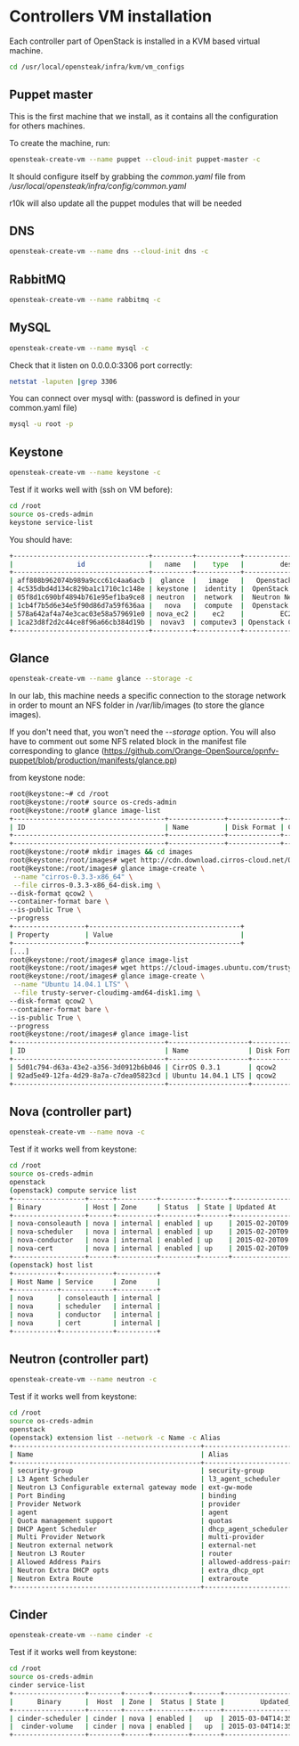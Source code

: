 # Controllers VM installation

Each controller part of OpenStack is installed in a KVM based virtual machine.

```bash
cd /usr/local/opensteak/infra/kvm/vm_configs
```

## Puppet master

This is the first machine that we install, as it contains all the configuration for others machines.

To create the machine, run:

```bash
opensteak-create-vm --name puppet --cloud-init puppet-master -c
```

It should configure itself by grabbing the *common.yaml* file from */usr/local/opensteak/infra/config/common.yaml*

r10k will also update all the puppet modules that will be needed

## DNS

```bash
opensteak-create-vm --name dns --cloud-init dns -c
```

## RabbitMQ

```bash
opensteak-create-vm --name rabbitmq -c
```

## MySQL

```bash
opensteak-create-vm --name mysql -c
```

Check that it listen on 0.0.0.0:3306 port correctly:

```bash
netstat -laputen |grep 3306
```

You can connect over mysql with: (password is defined in your common.yaml file)

```bash
mysql -u root -p
```

## Keystone

```bash
opensteak-create-vm --name keystone -c
```

Test if it works well with (ssh on VM before):

```bash
cd /root
source os-creds-admin
keystone service-list
```

You should have:

```bash
+----------------------------------+----------+-----------+------------------------------+
|                id                |   name   |    type   |         description          |
+----------------------------------+----------+-----------+------------------------------+
| aff808b962074b989a9ccc61c4aa6acb |  glance  |   image   |   Openstack Image Service    |
| 4c535dbd4d134c829ba1c1710c1c148e | keystone |  identity |  OpenStack Identity Service  |
| 05f8d1c690bf4894b761e95ef1ba9ce8 | neutron  |  network  |  Neutron Networking Service  |
| 1cb4f7b5d6e34e5f90d86d7a59f636aa |   nova   |  compute  |  Openstack Compute Service   |
| 578a642af4a74e3cac03e58a579691e0 | nova_ec2 |    ec2    |         EC2 Service          |
| 1ca23d8f2d2c44ce8f96a66cb384d19b |  novav3  | computev3 | Openstack Compute Service v3 |
+----------------------------------+----------+-----------+------------------------------+
```

## Glance

```bash
opensteak-create-vm --name glance --storage -c
```

In our lab, this machine needs a specific connection to the storage network in order to mount an NFS folder in /var/lib/images (to store the glance images).

If you don't need that, you won't need the *--storage* option. You will also have to comment out some NFS related block in the manifest file corresponding to glance (https://github.com/Orange-OpenSource/opnfv-puppet/blob/production/manifests/glance.pp)

from keystone node:
```bash
root@keystone:~# cd /root
root@keystone:/root# source os-creds-admin
root@keystone:/root# glance image-list
+--------------------------------------+--------------+-------------+------------------+----------+--------+
| ID                                   | Name         | Disk Format | Container Format | Size     | Status |
+--------------------------------------+--------------+-------------+------------------+----------+--------+
+--------------------------------------+--------------+-------------+------------------+----------+--------+
root@keystone:/root# mkdir images && cd images
root@keystone:/root/images# wget http://cdn.download.cirros-cloud.net/0.3.3/cirros-0.3.3-x86_64-disk.img
root@keystone:/root/images# glance image-create \
 --name "cirros-0.3.3-x86_64" \
 --file cirros-0.3.3-x86_64-disk.img \
--disk-format qcow2 \
--container-format bare \
--is-public True \
--progress
+------------------+--------------------------------------+
| Property         | Value                                |
+------------------+--------------------------------------+
[...]
root@keystone:/root/images# glance image-list
root@keystone:/root/images# wget https://cloud-images.ubuntu.com/trusty/current/trusty-server-cloudimg-amd64-disk1.img
root@keystone:/root/images# glance image-create \
 --name "Ubuntu 14.04.1 LTS" \
 --file trusty-server-cloudimg-amd64-disk1.img \
--disk-format qcow2 \
--container-format bare \
--is-public True \
--progress
root@keystone:/root/images# glance image-list
+--------------------------------------+--------------------+-------------+------------------+-----------+--------+
| ID                                   | Name               | Disk Format | Container Format | Size      | Status |
+--------------------------------------+--------------------+-------------+------------------+-----------+--------+
| 5d01c794-d63a-43e2-a356-3d0912b6b046 | CirrOS 0.3.1       | qcow2       | bare             | 13147648  | active |
| 92ad5e49-12fa-4d29-8a7a-c7dea05823cd | Ubuntu 14.04.1 LTS | qcow2       | bare             | 267452928 | active |
+--------------------------------------+--------------------+-------------+------------------+-----------+--------+


```

## Nova (controller part)

```bash
opensteak-create-vm --name nova -c
```

Test if it works well from keystone:

```bash
cd /root
source os-creds-admin
openstack
(openstack) compute service list
+------------------+------+----------+---------+-------+----------------------------+
| Binary           | Host | Zone     | Status  | State | Updated At                 |
+------------------+------+----------+---------+-------+----------------------------+
| nova-consoleauth | nova | internal | enabled | up    | 2015-02-20T09:21:18.000000 |
| nova-scheduler   | nova | internal | enabled | up    | 2015-02-20T09:17:44.000000 |
| nova-conductor   | nova | internal | enabled | up    | 2015-02-20T09:18:28.000000 |
| nova-cert        | nova | internal | enabled | up    | 2015-02-20T09:21:18.000000 |
+------------------+------+----------+---------+-------+----------------------------+
(openstack) host list
+-----------+-------------+----------+
| Host Name | Service     | Zone     |
+-----------+-------------+----------+
| nova      | consoleauth | internal |
| nova      | scheduler   | internal |
| nova      | conductor   | internal |
| nova      | cert        | internal |
+-----------+-------------+----------+

```


## Neutron (controller part)

```bash
opensteak-create-vm --name neutron -c
```

Test if it works well from keystone:

```bash
cd /root
source os-creds-admin
openstack
(openstack) extension list --network -c Name -c Alias
+-----------------------------------------------+-----------------------+
| Name                                          | Alias                 |
+-----------------------------------------------+-----------------------+
| security-group                                | security-group        |
| L3 Agent Scheduler                            | l3_agent_scheduler    |
| Neutron L3 Configurable external gateway mode | ext-gw-mode           |
| Port Binding                                  | binding               |
| Provider Network                              | provider              |
| agent                                         | agent                 |
| Quota management support                      | quotas                |
| DHCP Agent Scheduler                          | dhcp_agent_scheduler  |
| Multi Provider Network                        | multi-provider        |
| Neutron external network                      | external-net          |
| Neutron L3 Router                             | router                |
| Allowed Address Pairs                         | allowed-address-pairs |
| Neutron Extra DHCP opts                       | extra_dhcp_opt        |
| Neutron Extra Route                           | extraroute            |
+-----------------------------------------------+-----------------------+
```


## Cinder


```bash
opensteak-create-vm --name cinder -c
```

Test if it works well from keystone:

```bash
cd /root
source os-creds-admin
cinder service-list
+------------------+--------+------+---------+-------+----------------------------+-----------------+
|      Binary      |  Host  | Zone |  Status | State |         Updated_at         | Disabled Reason |
+------------------+--------+------+---------+-------+----------------------------+-----------------+
| cinder-scheduler | cinder | nova | enabled |   up  | 2015-03-04T14:35:10.000000 |       None      |
|  cinder-volume   | cinder | nova | enabled |   up  | 2015-03-04T14:35:11.000000 |       None      |
+------------------+--------+------+---------+-------+----------------------------+-----------------+

```


